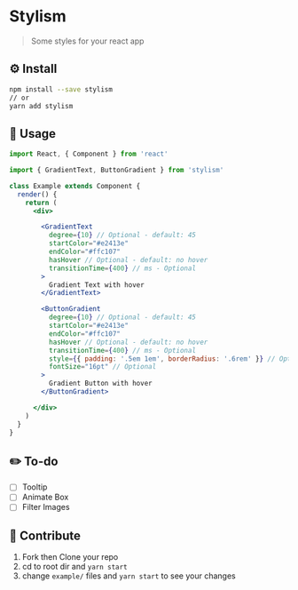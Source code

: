 # Stylism

> Some styles for your react app

## ⚙️ Install

```bash
npm install --save stylism
// or
yarn add stylism
```

## 🔧 Usage

```jsx
import React, { Component } from 'react'

import { GradientText, ButtonGradient } from 'stylism'

class Example extends Component {
  render() {
    return (
      <div>

        <GradientText
          degree={10} // Optional - default: 45
          startColor="#e2413e"
          endColor="#ffc107"
          hasHover // Optional - default: no hover
          transitionTime={400} // ms - Optional
        >
          Gradient Text with hover
        </GradientText>

        <ButtonGradient
          degree={10} // Optional - default: 45
          startColor="#e2413e"
          endColor="#ffc107"
          hasHover // Optional - default: no hover
          transitionTime={400} // ms - Optional
          style={{ padding: '.5em 1em', borderRadius: '.6rem' }} // Optional
          fontSize="16pt" // Optional
        >
          Gradient Button with hover
        </ButtonGradient>

      </div>
    )
  }
}
```

## ✏️ To-do
- [ ] Tooltip
- [ ] Animate Box
- [ ] Filter Images

## 👥 Contribute
1. Fork then Clone your repo
2. cd to root dir and `yarn start`
3. change `example/` files and `yarn start` to see your changes
